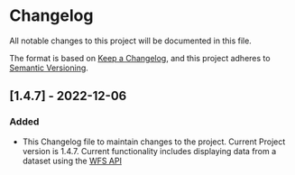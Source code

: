 # Changelog
All notable changes to this project will be documented in this file.

The format is based on [Keep a Changelog](https://keepachangelog.com/en/1.0.0/),
and this project adheres to [Semantic Versioning](https://semver.org/spec/v2.0.0.html).



## [1.4.7] - 2022-12-06

### Added
- This Changelog file to maintain changes to the project.
Current Project version is 1.4.7. 
Current functionality includes displaying data from a dataset using the [WFS API](https://learn.microsoft.com/en-us/rest/api/maps/v2/wfs)